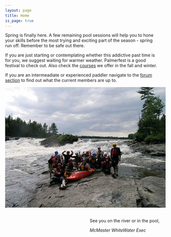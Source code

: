```yaml
---
layout: page
title: Home
is_page: true
---
```


 
 
Spring is finally here. A few remaining pool sessions will help you to hone your skills before the most trying and exciting part of the season - spring run off. Remember to be safe out there.

If you are just starting or contemplating whether this addictive past time is for you, we suggest waiting for warmer weather. Palmerfest is a good festival to check out. Also check the [courses](courses.html) we offer in the fall and winter.

If you are an intermeadiate or experienced paddler navigate to the [forum section](http://mcmasterwhitewater.ca/forum) to find out what the current members are up to.
 
<div style='margin:0 auto;width:524px;'><img src='images/0708pic.jpg' /></div>

<div style='float:right;'>
<br/>
<p>See you on the river or in the pool,</p>
<i>McMaster WhiteWater Exec</i>
</div>


